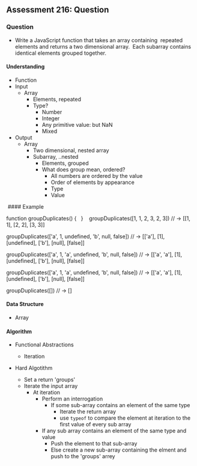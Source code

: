 ## Assessment 216: Question

### Question
- Write a JavaScript function that takes an array containing
 repeated elements and returns a two dimensional array.  Each subarray contains identical elements grouped together. 

#### Understanding
- Function
- Input
  + Array
    * Elements, repeated
    * Type?
      - Number
      - Integer
      - Any primitive value: but NaN
      - Mixed
- Output
  + Array
    * Two dimensional, nested array
    * Subarray, ..nested
      - Elements, grouped
      - What does group mean, ordered?
        * All numbers are ordered by the value
        * Order of elements by appearance
        * Type
        * Value

 #### Example

function groupDuplicates() {    }
  
groupDuplicates([1, 1, 2, 3, 2, 3])                       // -> [[1, 1], [2, 2], [3, 3]] 

groupDuplicates(['a', 1, undefined, 'b', null, false])    // -> [['a'], [1], [undefined], ['b'], [null], [false]]

groupDuplicates(['a', 1, 'a', undefined, 'b', null, false])    // -> [['a', 'a'], [1], [undefined], ['b'], [null], [false]]

groupDuplicates(['a', 1, 'a', undefined, 'b', null, false])    // -> [['a', 'a'], [1], [undefined], ['b'], [null], [false]]

groupDuplicates([])    // -> []

#### Data Structure
- Array

#### Algorithm
- Functional Abstractions
  + Iteration

- Hard Algotithm
  + Set a return 'groups'
  + Iterate the input array
     * At iteration
        - Perform an interrogation
          + If some sub-array contains an element of the same type
            * Iterate the return array
            * use `typeof` to compare the element at iteration to the first value of every sub array
        * If any sub array contains an element of the same type and value
          - Push the element to that sub-array
          - Else create a new sub-array containing the elment and push to the 'groups' arrey